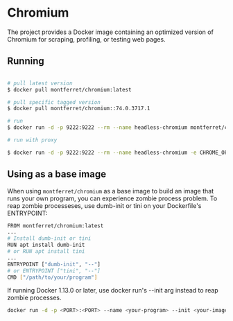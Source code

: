 # Chromium

The project provides a Docker image containing an optimized version of Chromium for scraping, profiling, or testing web pages.


## Running

```bash

# pull latest version
$ docker pull montferret/chromium:latest

# pull specific tagged version
$ docker pull montferret/chromium::74.0.3717.1

# run
$ docker run -d -p 9222:9222 --rm --name headless-chromium montferret/chromium

# run with proxy

$ docker run -d -p 9222:9222 --rm --name headless-chromium -e CHROME_OPTS='--proxy-server=my-proxy.com' montferret/chromium

```

## Using as a base image

When using ``montferret/chromium`` as a base image to build an image that runs your own program, you can experience zombie process problem. To reap zombie processeses, use dumb-init or tini on your Dockerfile's ENTRYPOINT:

```bash
FROM montferret/chromium:latest
...
# Install dumb-init or tini
RUN apt install dumb-init
# or RUN apt install tini
...
ENTRYPOINT ["dumb-init", "--"]
# or ENTRYPOINT ["tini", "--"]
CMD ["/path/to/your/program"]
```

If running Docker 1.13.0 or later, use docker run's --init arg instead to reap zombie processes.

```bash
docker run -d -p <PORT>:<PORT> --name <your-program> --init <your-image>
```

